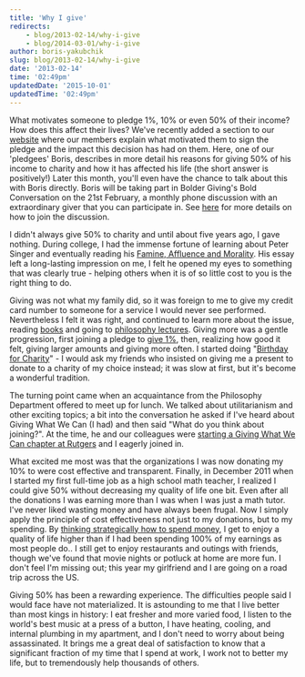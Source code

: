 ```yaml
---
title: 'Why I give'
redirects:
    - blog/2013-02-14/why-i-give
    - blog/2014-03-01/why-i-give
author: boris-yakubchik
slug: blog/2013-02-14/why-i-give
date: '2013-02-14'
time: '02:49pm'
updatedDate: '2015-10-01'
updatedTime: '02:49pm'
---
```

What motivates someone to pledge 1%, 10% or even 50% of their income? How does this affect their lives? We've recently added a section to our [website](http://www.givingwhatwecan.org/about-us/our-members/member-stories) where our members explain what motivated them to sign the pledge and the impact this decision has had on them. Here, one of our 'pledgees' Boris, describes in more detail his reasons for giving 50% of his income to charity and how it has affected his life (the short answer is positively!) Later this month, you'll even have the chance to talk about this with Boris directly. Boris will be taking part in Bolder Giving's Bold Conversation on the 21st February, a monthly phone discussion with an extraordinary giver that you can participate in. See [here](http://boris.eventbrite.com) for more details on how to join the discussion.

I didn't always give 50% to charity and until about five years ago, I gave nothing. During college, I had the immense fortune of learning about Peter Singer and eventually reading his [Famine, Affluence and Morality](http://www.utilitarian.net/singer/by/1972----.htm). His essay left a long-lasting impression on me, I felt he opened my eyes to something that was clearly true - helping others when it is of so little cost to you is the right thing to do.

Giving was not what my family did, so it was foreign to me to give my credit card number to someone for a service I would never see performed. Nevertheless I felt it was right, and continued to learn more about the issue, reading [books](http://www.amazon.com/Living-High-Letting-Die-Innocence/dp/0195108590/ref=sr_1_1?ie=UTF8&qid=1360510033&sr=8-1&keywords=living+high+letting+die) and going to [philosophy lectures](http://www.rutgers.edu/about-rutgers/you-changed-my-life). Giving more was a gentle progression, first joining a pledge to [give 1%](http://www.thelifeyoucansave.com/), then, realizing how good it felt, giving larger amounts and giving more often. I started doing "[Birthday for Charity](http://www.againstmalaria.com/Fundraiser.aspx?FundraiserID=6560)" - I would ask my friends who insisted on giving me a present to donate to a charity of my choice instead; it was slow at first, but it's become a wonderful tradition.

The turning point came when an acquaintance from the Philosophy Department offered to meet up for lunch. We talked about utilitarianism and other exciting topics; a bit into the conversation he asked if I've heard about Giving What We Can (I had) and then said "What do you think about joining?". At the time, he and our colleagues were [starting a Giving What We Can chapter at Rutgers](http://news.rutgers.edu/focus/issue.2010-11-01.4539130324/article.2010-11-24.2532712878) and I eagerly joined in.

What excited me most was that the organizations I was now donating my 10% to were cost effective and transparent. Finally, in December 2011 when I started my first full-time job as a high school math teacher, I realized I could give 50% without decreasing my quality of life one bit. Even after all the donations I was earning more than I was when I was just a math tutor. I've never liked wasting money and have always been frugal. Now I simply apply the principle of cost effectiveness not just to my donations, but to my spending. By [thinking strategically how to spend money](http://yboris.com/frugal.php), I get to enjoy a quality of life higher than if I had been spending 100% of my earnings as most people do.. I still get to enjoy restaurants and outings with friends, though we've found that movie nights or potluck at home are more fun. I don't feel I'm missing out; this year my girlfriend and I are going on a road trip across the US.

Giving 50% has been a rewarding experience. The difficulties people said I would face have not materialized. It is astounding to me that I live better than most kings in history: I eat fresher and more varied food, I listen to the world's best music at a press of a button, I have heating, cooling, and internal plumbing in my apartment, and I don't need to worry about being assassinated. It brings me a great deal of satisfaction to know that a significant fraction of my time that I spend at work, I work not to better my life, but to tremendously help thousands of others.